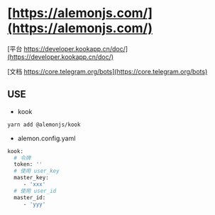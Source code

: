 # [https://alemonjs.com/](https://alemonjs.com/)

[平台 https://developer.kookapp.cn/doc/](https://developer.kookapp.cn/doc/)

[文档 https://core.telegram.org/bots](https://core.telegram.org/bots)

## USE

- kook

```sh
yarn add @alemonjs/kook
```

- alemon.config.yaml

```sh
kook:
  # 令牌
  token: ''
  # 使用 user_key
  master_key:
     - 'xxx'
  # 使用 user_id
  master_id:
     - 'yyy'
```
